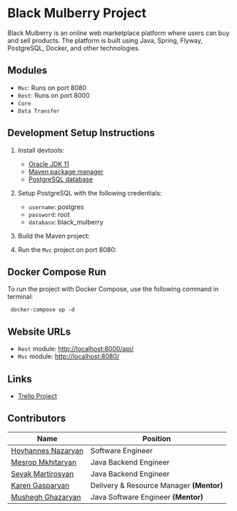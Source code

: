 # Black Mulberry Project

Black Mulberry is an online web marketplace platform where users can buy and sell products. The platform is built using
Java, Spring, Flyway, PostgreSQL, Docker, and other technologies.

## Modules

- `Mvc`: Runs on port 8080
- `Rest`: Runs on port 8000
- `Core`
- `Data Transfer`

## Development Setup Instructions

1. Install devtools:
    - [Oracle JDK 11](https://www.oracle.com/java/technologies/javase/jdk11-archive-downloads.html)
    - [Maven package manager](https://maven.apache.org/download.cgi)
    - [PostgreSQL database](https://www.enterprisedb.com/downloads/postgres-postgresql-downloads)

2. Setup PostgreSQL with the following credentials:
    - `username`: postgres
    - `password`: root
    - `database`: black_mulberry

3. Build the Maven project:


4. Run the `Mvc` project on port 8080:

## Docker Compose Run

To run the project with Docker Compose, use the following command in terminal:

     docker-compose up -d

## Website URLs

- `Rest` module: [http://localhost:8000/api/](http://localhost:8000/api/)
- `Mvc` module: [http://localhost:8080/](http://localhost:8080/)

## Links

- [Trello Project](https://trello.com/w/decodeitspace/)

## Contributors

| Name                                                       | Position                               |
|------------------------------------------------------------|----------------------------------------|
| [Hovhannes Nazaryan](https://github.com/hovnaz)            | Software Engineer                      |
| [Mesrop Mkhitaryan](https://github.com/MesropMkhitaryan)   | Java Backend Engineer                  |
| [Sevak Martirosyan](https://github.com/sevakmartirosyan92) | Java Backend Engineer                  |
| [Karen Gasparyan](https://github.com/mrkaren)              | Delivery & Resource Manager **(Mentor)**|                                 |
| [Mushegh Ghazaryan](https://github.com/Mushegh128)         | Java Software Engineer **(Mentor)**    |
